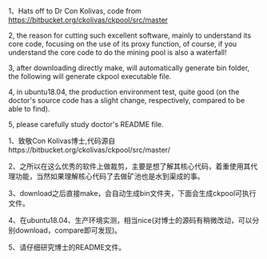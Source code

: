 1、Hats off to Dr Con Kolivas, code from https://bitbucket.org/ckolivas/ckpool/src/master  

2, the reason for cutting such excellent software, mainly to understand its core code, focusing on the use of its proxy function, of course, if you understand the core code to do the mining pool is also a waterfall!  

3, after downloading directly make, will automatically generate bin folder, the following will generate ckpool executable file.  

4, in ubuntu18.04, the production environment test, quite good (on the doctor's source code has a slight change, respectively, compared to be able to find).  

5, please carefully study doctor's README file.  


1、致敬Con Kolivas博士,代码源自https://bitbucket.org/ckolivas/ckpool/src/master/  

2、之所以在这么优秀的软件上做裁剪，主要是想了解其核心代码，着重使用其代理功能，当然如果理解核心代码了去做矿池也是水到渠成的事。  

3、download之后直接make，会自动生成bin文件夹，下面会生成ckpool可执行文件。  

4、在ubuntu18.04、生产环境实测，相当nice(对博士的源码有稍微改动，可以分别download，compare即可发现)。  

5、请仔细研究博士的README文件。  




